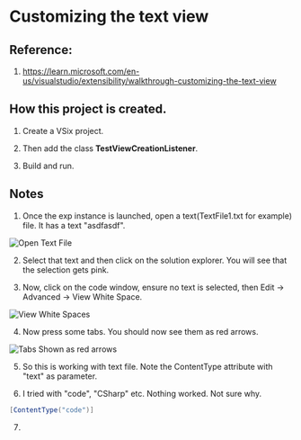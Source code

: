 # Customizing the text view

## Reference: 
1. https://learn.microsoft.com/en-us/visualstudio/extensibility/walkthrough-customizing-the-text-view

## How this project is created. 
1. Create a VSix project.

3. Then add the class **TestViewCreationListener**.

4. Build and run. 

## Notes

1. Once the exp instance is launched, open a text(TextFile1.txt for example) file. It has a text "asdfasdf".

![Open Text File](images/52_50OpeningATextFile.jpg)

2. Select that text and then click on the solution explorer. You will see that the selection gets pink. 

3. Now, click on the code window, ensure no text is selected, then Edit -> Advanced -> View White Space.

![View White Spaces](images/53_50EditAdvanced.jpg)

4. Now press some tabs. You should now see them as red arrows.

![Tabs Shown as red arrows](images/54_50TabsShownAsRedArrows.jpg)

5. So this is working with text file. Note the ContentType attribute with "text" as parameter. 

6. I tried with "code", "CSharp" etc. Nothing worked. Not sure why.  

```cs
[ContentType("code")]
```

7. 